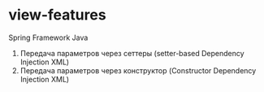 # view-features
Spring Framework Java

1. Передача параметров через сеттеры (setter-based Dependency Injection XML)
2. Передача параметров через конструктор (Constructor Dependency Injection XML)

